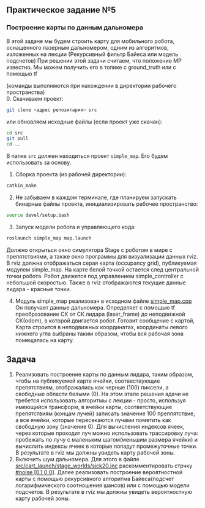 ## Практическое задание №5  
### Построение карты по данным дальномера  
В этой задаче мы будем строить карту для мобильного робота, оснащенного лазерным дальномером, одним из алгоритмов, изложенных на лекции (Рекурсивный фильтр Байеса или модель подсчетов)
При решении этой задачи считаем, что положение МР известно. Мы можем получить его в топике с ground_truth или с помощью tf 

(команды выполняются при нахождении в директории рабочего пространства)  
0. Скачиваем проект:
```bash
git clone <адрес репозитария> src
```
или обновляем исходные файлы (если проект уже скачан):
```bash
cd src  
git pull  
cd ..  
```
В папке `src` должен находиться проект `simple_map`. Его будем использовать за основу.
1. Сборка проекта (из рабочей директории):
```bash
catkin_make
```
2. Не забываем в каждом терминале, где планируем запускать бинарные файлы проекта, инициализировать рабочее пространство:
```bash
source devel/setup.bash
```
3. Запуск модели робота и управляющего кода:  
```bash
roslaunch simple_map map.launch
```
Должно открыться окно симулятора Stage с роботом в мире с препятствиями, а также окно программы для визуализации данных rviz. В rviz должна отображаться серая карта (occupancy grid), публикуемая модулем simple_map. На карте белой точкой остается след центральной точки робота. Робот движется под управлением simple_controller с небольшой скоростью. Также в rviz отображаются текущие данные лидара - красные точки.

4. Модуль simple_map реализован в исходном файле [simple_map.cpp](https://github.com/AndreyMinin/MobileRobots/blob/master/mr_ws/src/simple_map/src/simple_map.cpp)  Он получает данные дальномера. Определяет с помощью tf преобразование СК от СК лидара (laser_frame) до неподвижной СК(odom), в которой двигается робот. Готовит сообщение с картой, Карта строится в неподвижных координатах, координаты левого нижнего угла выбраны таким образом, чтобы вся рабочая зона помещалась на карту.

## Задача
1. Реализовать построение карты по данным лидара, таким образом, чтобы на публикуемой карте ячейки, соотвествующие препятствиям, отображались как черные (100) пиксели, а свободные области белыми (0). На этом этапе решения адачи не требется использовать алгоритмы с лекции - просто, используя имеющийся трансформ, в ячейки карты, соответствующие препятствиям (концам лучей) записать значение 100 преппятствие, а все ячейки, которые пересекаются лучами пометить как свободную зону (значение 0). 
Для вычисления индексов ячеек, через которые проходит луч можно использовать трассировку луча: пробежать по лучу с маленьким шагом(меньшим размера ячейки) и вычислить индексы ячеек в которые попадут промежуточные точки. В результате в rviz мы должны увидеть карту рабочей зоны.
2. Включить шум дальномера. Для этого в файле [src/cart_launch/stage_worlds/sick20.inc](https://github.com/AndreyMinin/MobileRobots/blob/master/mr_ws/src/cart_launch/stage_worlds/sick20.inc) раскомментировать стрчку [#noise [0.1 0 0]](https://github.com/AndreyMinin/MobileRobots/blob/master/mr_ws/src/cart_launch/stage_worlds/sick20.inc#L11]). Далее реализовать построение вероятностной карты с помощью рекурсивного алгоритма Байеса(подсчет логарифмического соотношения шансов) или с помощью модели подсчетов. В результате в rviz мы должны увидеть вероятностную карту рабочей зоны.